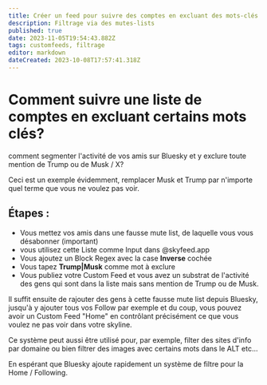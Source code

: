 ```yaml
---
title: Créer un feed pour suivre des comptes en excluant des mots-clés
description: Filtrage via des mutes-lists
published: true
date: 2023-11-05T19:54:43.882Z
tags: customfeeds, filtrage
editor: markdown
dateCreated: 2023-10-08T17:57:41.318Z
---
```


# Comment suivre une liste de comptes en excluant certains mots clés?

comment segmenter l'activité de vos amis sur Bluesky et y exclure toute mention de Trump ou de Musk / X?

Ceci est un exemple évidemment, remplacer Musk et Trump par n'importe quel terme que vous ne voulez pas voir. 

## Étapes : 

- Vous mettez vos amis dans une fausse mute list, de laquelle vous vous désabonner (important) 
- vous utilisez cette Liste comme Input dans @skyfeed.app 
- Vous ajoutez un Block Regex avec la case **Inverse** cochée 
- Vous tapez **Trump|Musk** comme mot à exclure 
- Vous publiez votre Custom Feed et vous avez un substrat de l'activité des gens qui sont dans la liste mais sans mention de Trump ou de Musk. 


Il suffit ensuite de rajouter des gens à cette fausse mute list depuis Bluesky, jusqu'à y ajouter tous vos Follow par exemple et du coup, vous pouvez avoir un Custom Feed "Home" en contrôlant précisément ce que vous voulez ne pas voir dans votre skyline. 

Ce système peut aussi être utilisé pour, par exemple, filter des sites d'info par domaine ou bien filtrer des images avec certains mots dans le ALT etc... 


En espérant que Bluesky ajoute rapidement un système de filtre pour la Home / Following. 
